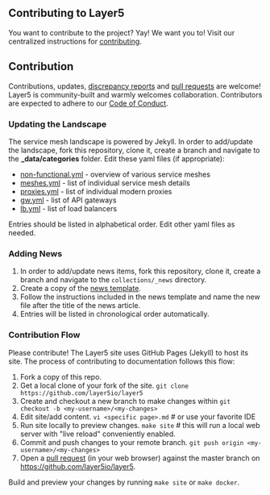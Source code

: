 ## Contributing to Layer5
You want to contribute to the project? Yay! We want you to! Visit our centralized instructions for [contributing](https://github.com/layer5io/meshery/blob/master/CONTRIBUTING.md#contributing).

## Contribution

Contributions, updates, [discrepancy reports](/../../issues) and [pull requests](/../../pulls) are welcome! Layer5 is community-built and warmly welcomes collaboration. Contributors are expected to adhere to our [Code of Conduct](.CODE_OF_CONDUCT.md).


### <a name="updating-the-service-mesh-landscape">Updating the Landscape</a>

The service mesh landscape is powered by Jekyll. In order to add/update the landscape, fork this repository, clone it, create a branch and navigate to the **_data/categories** folder. Edit these yaml files (if appropriate):

- [non-functional.yml](https://github.com/layer5io/layer5/blob/master/_data/categories/non-functional.yml) - overview of various service meshes
- [meshes.yml](https://github.com/layer5io/layer5/blob/master/_data/categories/meshes.yml) - list of individual service mesh details
- [proxies.yml](https://github.com/layer5io/layer5/blob/master/_data/categories/proxies.yml) - list of individual modern proxies
- [gw.yml](https://github.com/layer5io/layer5/blob/master/_data/categories/gw.yml) - list of API gateways
- [lb.yml](https://github.com/layer5io/layer5/blob/master/_data/categories/lb.yml) - list of load balancers

Entries should be listed in alphabetical order. Edit other yaml files as needed. 

### <a name="news">Adding News</a>

1. In order to add/update news items, fork this repository, clone it, create a branch and navigate to the `collections/_news` directory. 
1. Create a copy of the [news template](https://github.com/layer5io/layer5/blob/master/collections/_news/0000-00-00-news-template.md).
1. Follow the instructions included in the news template and name the new file after the title of the news article. 
1. Entries will be listed in chronological order automatically.

### <a name="flow">Contribution Flow</a>
Please contribute! The Layer5 site uses GitHub Pages (Jekyll) to host its site. The process of contributing to documentation follows this flow:

1. Fork a copy of this repo.
1. Get a local clone of your fork of the site.
`git clone https://github.com/layer5io/layer5`
1. Create and checkout a new branch to make changes within
`git checkout -b <my-username>/<my-changes>` 
1. Edit site/add content.
`vi <specific page>.md` # or use your favorite IDE
1. Run site locally to preview changes.
`make site` # this will run a local web server with "live reload" conveniently enabled.
1. Commit and push changes to your remote branch.
`git push origin <my-username>/<my-changes>`
1. Open a [pull request](../../pulls) (in your web browser) against the master branch on https://github.com/layer5io/layer5.

Build and preview your changes by running `make site` or `make docker`.

